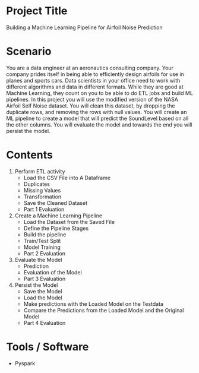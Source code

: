 # Project Title
Building a Machine Learning Pipeline for Airfoil Noise Prediction

# Scenario
You are a data engineer at an aeronautics consulting company. Your company prides itself in being able to efficiently design airfoils for use in planes and sports cars. Data scientists in your office need to work with different algorithms and data in different formats. While they are good at Machine Learning, they count on you to be able to do ETL jobs and build ML pipelines. In this project you will use the modified version of the NASA Airfoil Self Noise dataset. You will clean this dataset, by dropping the duplicate rows, and removing the rows with null values. You will create an ML pipeline to create a model that will predict the SoundLevel based on all the other columns. You will evaluate the model and towards the end you will persist the model.

# Contents
1. Perform ETL activity
    - Load the CSV File into A Dataframe
    - Duplicates
    - Missing Values
    - Transformation
    - Save the Cleaned Dataset
    - Part 1 Evaluation
2. Create a  Machine Learning Pipeline
    - Load the Dataset from the Saved File
    - Define the Pipeline Stages
    - Build the pipeline
    - Train/Test Split
    - Model Training
    - Part 2 Evaluation
3. Evaluate the Model
    - Prediction
    - Evaluation of the Model
    - Part 3 Evaluation
4. Persist the Model
    - Save the Model
    - Load the Model
    - Make predictions with the Loaded Model on the Testdata
    - Compare the Predictions from the Loaded Model and the Original Model
    - Part 4 Evaluation

# Tools / Software
- Pyspark
